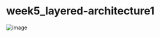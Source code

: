 # week5_layered-architecture1

![image](https://user-images.githubusercontent.com/113870221/196932229-914a4137-74d6-445b-b332-47d809e6197a.png)
